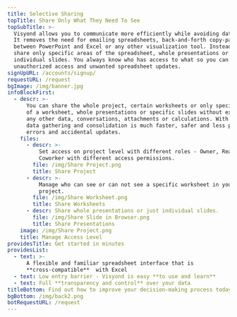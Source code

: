 ```yaml
---
title: Selective Sharing
topTitle: Share Only What They Need To See
topSubTitle: >-
  Visyond allows you to communicate more efficiently while avoiding data leaks.
  It removes the need for emailing spreadsheets, back-and-forth copy-paste
  between PowerPoint and Excel or any other visualization tool. Instead, you can
  share only specific areas of the spreadsheet, whole presentations or just
  individual slides. You always know who has access to what so you can avoid
  unauthorized access and unwanted spreadsheet updates.
signUpURL: /accounts/signup/
requestURL: /request
bgImage: /img/banner.jpg
infoBlockFirst:
  - descr: >-
      You can share the whole project, certain worksheets or only specific parts
      of a worksheet, whole presentations or specific slides without exposing
      any other data, conversations, attachments or calculations. With this,
      data gathering and consolidation is much faster, safer and less prone to
      errors and accidental updates.
    files:
      - descr: >-
          Set access on project level with different roles - Owner, Reader,
          Coworker with different access permissions.
        file: /img/Share Project.png
        title: Share Project
      - descr: >-
          Manage who can see or can not see a specific worksheet in your
          project.
        file: /img/Share Worksheet.png
        title: Share Worksheets
      - descr: Share whole presentations or just individual slides.
        file: /img/Share Slide in Browser.png
        title: Share Presentations
    image: /img/Share Project.png
    title: Manage Access Level
providesTitle: Get started in minutes
providesList:
  - text: >-
      A flexible and familiar spreadsheet interface that is
      **cross-compatible**  with Excel
  - text: Low entry barrier - Visyond is easy **to use and learn**
  - text: Full **transparency and control** over your data
titleBottom: Find out how to improve your decision-making process today
bgBottom: /img/back2.png
botRequestURL: /request
---
```



